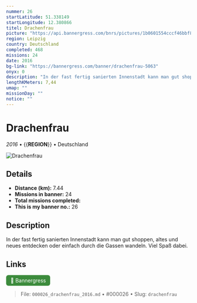 ```yaml
---
nummer: 26
startLatitude: 51.338149
startLongitude: 12.380866
titel: Drachenfrau
picture: "https://api.bannergress.com/bnrs/pictures/1b0601554cccf46bbf897c8a7d97d3b7"
region: Leipzig
country: Deutschland
completed: 468
missions: 24
date: 2016
bg-link: "https://bannergress.com/banner/drachenfrau-5063"
onyx: 0
description: "In der fast fertig sanierten Innenstadt kann man gut shoppen, altes und neues entdecken oder einfach durch die Gassen wandeln. Viel Spaß dabei."
lengthKMeters: 7,44
umap: ""
missionDay: ""
notice: ""
---
```

# Drachenfrau

*2016* • {{__REGION__}} • Deutschland

![Drachenfrau](https://api.bannergress.com/bnrs/pictures/1b0601554cccf46bbf897c8a7d97d3b7)



## Details
- **Distance (km):** 7.44
- **Missions in banner:** 24
- **Total missions completed:** 
- **This is my banner no.:** 26



## Description
In der fast fertig sanierten Innenstadt kann man gut shoppen, altes und neues entdecken oder einfach durch die Gassen wandeln. Viel Spaß dabei.



## Links
<a href="https://bannergress.com/banner/drachenfrau-5063" target="_blank" style="display:inline-block;margin-right:8px;padding:6px 12px;background:#3c8b3c;color:#fff;text-decoration:none;border-radius:6px;">🔗 Bannergress</a>



> File: `000026_drachenfrau_2016.md` • #000026 • Slug: `drachenfrau`
